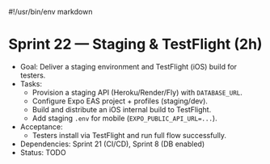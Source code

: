 #!/usr/bin/env markdown
# Sprint 22 — Staging & TestFlight (2h)

- Goal: Deliver a staging environment and TestFlight (iOS) build for testers.
- Tasks:
  - Provision a staging API (Heroku/Render/Fly) with `DATABASE_URL`.
  - Configure Expo EAS project + profiles (staging/dev).
  - Build and distribute an iOS internal build to TestFlight.
  - Add staging `.env` for mobile (`EXPO_PUBLIC_API_URL=...`).
- Acceptance:
  - Testers install via TestFlight and run full flow successfully.
- Dependencies: Sprint 21 (CI/CD), Sprint 8 (DB enabled)
- Status: TODO

